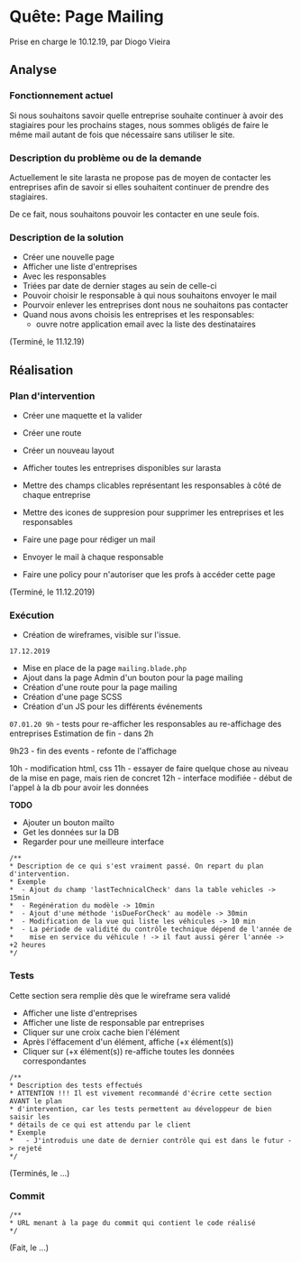 
# Quête: Page Mailing

Prise en charge le 10.12.19, par Diogo Vieira

## Analyse

### Fonctionnement actuel

Si nous souhaitons savoir quelle entreprise souhaite continuer à avoir des
stagiaires pour les prochains stages, nous sommes obligés de faire le même
mail autant de fois que nécessaire sans utiliser le site.

### Description du problème ou de la demande

Actuellement le site larasta ne propose pas de moyen de contacter les entreprises afin de
savoir si elles souhaitent continuer de prendre des stagiaires.

De ce fait, nous souhaitons pouvoir les contacter en une seule fois.

### Description de la solution

- Créer une nouvelle page
- Afficher une liste d'entreprises
 - Avec les responsables
 - Triées par date de dernier stages au sein de celle-ci
- Pouvoir choisir le responsable à qui nous souhaitons envoyer le mail
- Pourvoir enlever les entreprises dont nous ne souhaitons pas contacter
- Quand nous avons choisis les entreprises et les responsables:
    - ouvre notre application email avec la liste des destinataires

(Terminé, le 11.12.19)

## Réalisation
### Plan d'intervention

- Créer une maquette et la valider

- Créer une route
- Créer un nouveau layout
- Afficher toutes les entreprises disponibles sur larasta
- Mettre des champs clicables représentant les responsables à côté de chaque entreprise
- Mettre des icones de suppresion pour supprimer les entreprises et les responsables
- Faire une page pour rédiger un mail
- Envoyer le mail à chaque responsable
- Faire une policy pour n'autoriser que les profs à accéder cette page

(Terminé, le 11.12.2019)

### Exécution

 - Création de wireframes, visible sur l'issue.
 
`17.12.2019`
 - Mise en place de la page `mailing.blade.php`
 - Ajout dans la page Admin d'un bouton pour la page mailing
 - Création d'une route pour la page mailing
 - Création d'une page SCSS
 - Création d'un JS pour les différents événements
 
 `07.01.20 9h`
    - tests pour re-afficher les responsables au re-affichage des entreprises
    Estimation de fin
    - dans 2h
    
 9h23
    - fin des events
    - refonte de l'affichage
    
 10h
    - modification html, css
 11h
    - essayer de faire quelque chose au niveau de la mise en page, mais rien de concret
 12h
    - interface modifiée
    - début de l'appel à la db pour avoir les données
    
 **TODO**
  - Ajouter un bouton mailto
  - Get les données sur la DB
  - Regarder pour une meilleure interface
```
/**
* Description de ce qui s'est vraiment passé. On repart du plan d'intervention.
* Exemple
*  - Ajout du champ 'lastTechnicalCheck' dans la table vehicles -> 15min
*  - Regénération du modèle -> 10min
*  - Ajout d'une méthode 'isDueForCheck' au modèle -> 30min
*  - Modification de la vue qui liste les véhicules -> 10 min
*  - La période de validité du contrôle technique dépend de l'année de
*    mise en service du véhicule ! -> il faut aussi gérer l'année -> +2 heures
*/
```

### Tests

Cette section sera remplie dès que le wireframe sera validé

 - Afficher une liste d'entreprises
 - Afficher une liste de responsable par entreprises
 - Cliquer sur une croix cache bien l'élément
 - Après l'éffacement d'un élément, affiche (+x élément(s))
 - Cliquer sur (+x élément(s)) re-affiche toutes les données correspondantes

```
/**
* Description des tests effectués
* ATTENTION !!! Il est vivement recommandé d'écrire cette section AVANT le plan
* d'intervention, car les tests permettent au développeur de bien saisir les
* détails de ce qui est attendu par le client
* Exemple
*   - J'introduis une date de dernier contrôle qui est dans le futur -> rejeté
*/
```

(Terminés, le ...)

### Commit

```
/**
* URL menant à la page du commit qui contient le code réalisé
*/
```

(Fait, le ...)

